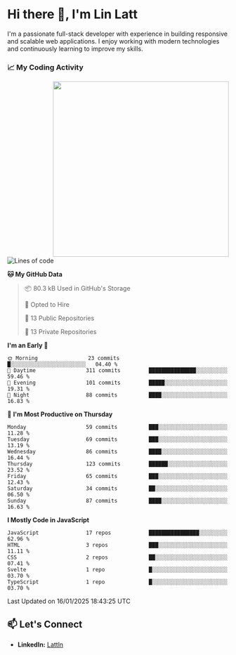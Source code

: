 # Hi there 👋, I'm Lin Latt

I'm a passionate full-stack developer with experience in building responsive and scalable web applications. I enjoy working with modern technologies and continuously learning to improve my skills.

### 📈 My Coding Activity 
<img src="https://github.com/user-attachments/assets/6cec4854-3eec-4600-9120-9be1d3cb2bfe"  width="400px" align="right">

<!--START_SECTION:waka-->
![Lines of code](https://img.shields.io/badge/From%20Hello%20World%20I%27ve%20Written-298.4%20thousand%20lines%20of%20code-blue)

**🐱 My GitHub Data** 

> 📦 80.3 kB Used in GitHub's Storage 
 > 
> 💼 Opted to Hire
 > 
> 📜 13 Public Repositories 
 > 
> 🔑 13 Private Repositories 
 > 
**I'm an Early 🐤** 

```text
🌞 Morning                23 commits          █░░░░░░░░░░░░░░░░░░░░░░░░   04.40 % 
🌆 Daytime                311 commits         ███████████████░░░░░░░░░░   59.46 % 
🌃 Evening                101 commits         █████░░░░░░░░░░░░░░░░░░░░   19.31 % 
🌙 Night                  88 commits          ████░░░░░░░░░░░░░░░░░░░░░   16.83 % 
```
📅 **I'm Most Productive on Thursday** 

```text
Monday                   59 commits          ███░░░░░░░░░░░░░░░░░░░░░░   11.28 % 
Tuesday                  69 commits          ███░░░░░░░░░░░░░░░░░░░░░░   13.19 % 
Wednesday                86 commits          ████░░░░░░░░░░░░░░░░░░░░░   16.44 % 
Thursday                 123 commits         ██████░░░░░░░░░░░░░░░░░░░   23.52 % 
Friday                   65 commits          ███░░░░░░░░░░░░░░░░░░░░░░   12.43 % 
Saturday                 34 commits          ██░░░░░░░░░░░░░░░░░░░░░░░   06.50 % 
Sunday                   87 commits          ████░░░░░░░░░░░░░░░░░░░░░   16.63 % 
```


**I Mostly Code in JavaScript** 

```text
JavaScript               17 repos            ████████████████░░░░░░░░░   62.96 % 
HTML                     3 repos             ███░░░░░░░░░░░░░░░░░░░░░░   11.11 % 
CSS                      2 repos             ██░░░░░░░░░░░░░░░░░░░░░░░   07.41 % 
Svelte                   1 repo              █░░░░░░░░░░░░░░░░░░░░░░░░   03.70 % 
TypeScript               1 repo              █░░░░░░░░░░░░░░░░░░░░░░░░   03.70 % 
```




 Last Updated on 16/01/2025 18:43:25 UTC
<!--END_SECTION:waka-->

## 📫 Let's Connect

- **LinkedIn:** [Lattln](https://linkedin.com/in/lin-latt)
<!-- - **Portfolio:** [Your Portfolio](https://yourportfolio.com) -->
